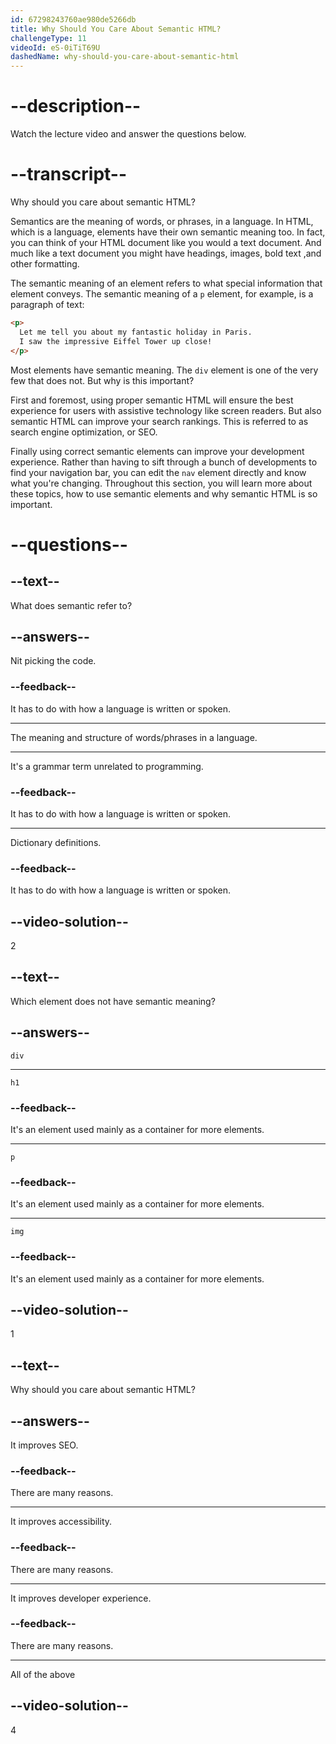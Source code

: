 ```yaml
---
id: 67298243760ae980de5266db
title: Why Should You Care About Semantic HTML?
challengeType: 11
videoId: eS-0iTiT69U
dashedName: why-should-you-care-about-semantic-html
---
```


# --description--

Watch the lecture video and answer the questions below.

# --transcript--

Why should you care about semantic HTML?

Semantics are the meaning of words, or phrases, in a language. In HTML, which is a language, elements have their own semantic meaning too. In fact, you can think of your HTML document like you would a text document. And much like a text document you might have headings, images, bold text ,and other formatting.

The semantic meaning of an element refers to what special information that element conveys. The semantic meaning of a `p` element, for example, is a paragraph of text:

```html
<p>
  Let me tell you about my fantastic holiday in Paris.
  I saw the impressive Eiffel Tower up close!
</p>
```

Most elements have semantic meaning. The `div` element is one of the very few that does not. But why is this important?

First and foremost, using proper semantic HTML will ensure the best experience for users with assistive technology like screen readers. But also semantic HTML can improve your search rankings. This is referred to as search engine optimization, or SEO.

Finally using correct semantic elements can improve your development experience. Rather than having to sift through a bunch of developments to find your navigation bar, you can edit the `nav` element directly and know what you're changing. Throughout this section, you will learn more about these topics, how to use semantic elements and why semantic HTML is so important.

# --questions--

## --text--

What does semantic refer to?

## --answers--

Nit picking the code.

### --feedback--

It has to do with how a language is written or spoken.

---

The meaning and structure of words/phrases in a language.

---

It's a grammar term unrelated to programming.

### --feedback--

It has to do with how a language is written or spoken.

---

Dictionary definitions.

### --feedback--

It has to do with how a language is written or spoken.

## --video-solution--

2

## --text--

Which element does not have semantic meaning?

## --answers--

`div`

---

`h1`

### --feedback--

It's an element used mainly as a container for more elements.

---

`p`

### --feedback--

It's an element used mainly as a container for more elements.

---

`img`

### --feedback--

It's an element used mainly as a container for more elements.

## --video-solution--

1

## --text--

Why should you care about semantic HTML?

## --answers--

It improves SEO.

### --feedback--

There are many reasons.

---

It improves accessibility.

### --feedback--

There are many reasons.

---

It improves developer experience.

### --feedback--

There are many reasons.

---

All of the above

## --video-solution--

4
